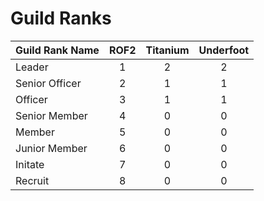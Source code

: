 # Guild Ranks

|Guild Rank Name|ROF2|Titanium|Underfoot|
|:---|:---:|:---:|:---:|
|Leader|1|2|2|
|Senior Officer|2|1|1|
|Officer|3|1|1|
|Senior Member|4|0|0|
|Member|5|0|0|
|Junior Member|6|0|0|
|Initate|7|0|0|
|Recruit|8|0|0|

